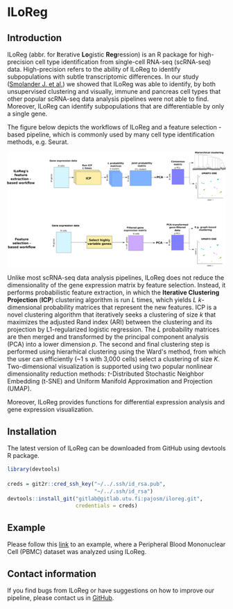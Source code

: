 # ILoReg

## Introduction

ILoReg (abbr. for **I**terative **Lo**gistic **Reg**ression) is an R package for high-precision cell type identification from single-cell RNA-seq (scRNA-seq) data. 
High-precision refers to the ability of ILoReg to identify subpopulations with subtle transcriptomic differences. 
In our study ([Smolander J. et al.](https://gitlab.utu.fi/pajosm/iloreg)) we showed that ILoReg was able to identify, by both unsupervised clustering and visually, 
immune and pancreas cell types that other popular scRNA-seq data analysis pipelines were not able to find. 
Moreover, ILoReg can identify subpopulations that are differentiable by only a single gene.

The figure below depicts the workflows of ILoReg and a feature selection -based pipeline, which is commonly used by many cell type identification methods, e.g. Seurat.

![*Figure: Analysis workflows of ILoReg and a feature-selection based approach*](vignettes/figure.png)


Unlike most scRNA-seq data analysis pipelines, ILoReg does not reduce the dimensionality of the gene expression matrix by feature selection. 
Instead, it performs probabilistic feature extraction, in which the **Iterative Clustering Projection** (**ICP**) clustering algorithm is run *L* times, which yields 
*L* *k*-dimensional probability matrices that represent the new features. ICP is a novel clustering algorithm that iteratively seeks a clustering of size *k* 
that maximizes the adjusted Rand index (ARI) between the clustering and its projection by L1-regularized logistic regression. 
The *L* probability matrices are then merged and transformed by the principal component analysis (PCA) into a lower dimension *p*. 
The second and final clustering step is performed using hierarhical clustering using the Ward's method, from which the user can efficiently (~1 s with 3,000 cells) 
select a clustering of size *K*. Two-dimensional visualization is supported using two popular nonlinear dimensionality reduction methods: 
*t*-Distributed Stochastic Neighbor Embedding (t-SNE) and Uniform Manifold Approximation and Projection (UMAP).

Moreover, ILoReg provides functions for differential expression analysis and gene expression visualization.

## Installation

The latest version of ILoReg can be downloaded from GitHub using devtools R package.

```R
library(devtools)

creds = git2r::cred_ssh_key("~/../.ssh/id_rsa.pub",
                            "~/../.ssh/id_rsa")
devtools::install_git("gitlab@gitlab.utu.fi:pajosm/iloreg.git",
                      credentials = creds)

```

## Example

Please follow this [link](https://gitlab.utu.fi/pajosm/iloreg) to an example, where a Peripheral Blood Mononuclear Cell (PBMC) dataset was analyzed using ILoReg.

## Contact information

If you find bugs from ILoReg or have suggestions on how to improve our pipeline, please contact us in [GitHub](https://gitlab.utu.fi/pajosm/iloreg). 

